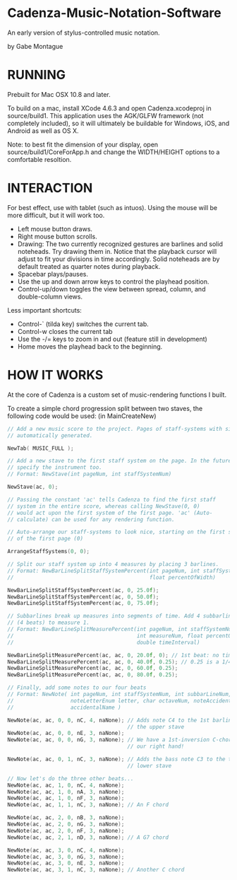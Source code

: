 Cadenza-Music-Notation-Software
===============================

An early version of stylus-controlled music notation.

by Gabe Montague

RUNNING
=======
Prebuilt for Mac OSX 10.8 and later.

To build on a mac, install XCode 4.6.3 and open Cadenza.xcodeproj in source/build1. This application uses the AGK/GLFW framework (not completely included), so it will ultimately be buildable for Windows, iOS, and Android as well as OS X.

Note: to best fit the dimension of your display, open source/build1/CoreForApp.h and change the WIDTH/HEIGHT options to a comfortable resoltion.

INTERACTION
===========
For best effect, use with tablet (such as intuos). Using the mouse will be more difficult, but it will work too.

- Left mouse button draws.
- Right mouse button scrolls.
- Drawing:
  The two currently recognized gestures are barlines and solid noteheads. Try drawing them in. Notice that the playback cursor will adjust to fit your divisions in time accordingly. Solid noteheads are by default treated as quarter notes during playback.
- Spacebar plays/pauses.
- Use the up and down arrow keys to control the playhead position.
- Control-up/down toggles the view between spread, column, and double-column views.

Less important shortcuts:
- Control-` (tilda key) switches the current tab.
- Control-w closes the current tab
- Use the -/= keys to zoom in and out (feature still in development)
- Home moves the playhead back to the beginning.

HOW IT WORKS
============

At the core of Cadenza is a custom set of music-rendering functions I built.

To create a simple chord progression split between two staves, the following code would be used: (in MainCreateNew)
```c
// Add a new music score to the project. Pages of staff-systems with single staves are
// automatically generated.

NewTab( MUSIC_FULL );

// Add a new stave to the first staff system on the page. In the future we would
// specify the instrument too.
// Format: NewStave(int pageNum, int staffSystemNum)

NewStave(ac, 0);

// Passing the constant 'ac' tells Cadenza to find the first staff
// system in the entire score, whereas calling NewStave(0, 0)
// would act upon the first system of the first page. 'ac' (Auto-
// calculate) can be used for any rendering function.

// Auto-arrange our staff-systems to look nice, starting on the first staff system (0)
// of the first page (0)

ArrangeStaffSystems(0, 0);

// Split our staff system up into 4 measures by placing 3 barlines.
// Format: NewBarLineSplitStaffSystemPercent(int pageNum, int staffSystemNum,
//                                           float percentOfWidth)

NewBarLineSplitStaffSystemPercent(ac, 0, 25.0f);
NewBarLineSplitStaffSystemPercent(ac, 0, 50.0f);
NewBarLineSplitStaffSystemPercent(ac, 0, 75.0f);

// Subbarlines break up measures into segments of time. Add 4 subbarlines
// (4 beats) to measure 1.
// Format: NewBarLineSplitMeasurePercent(int pageNum, int staffSystemNum,
//                                       int measureNum, float percentOfWidth,
//                                       double timeInterval)

NewBarLineSplitMeasurePercent(ac, ac, 0, 20.0f, 0); // 1st beat: no time has passed
NewBarLineSplitMeasurePercent(ac, ac, 0, 40.0f, 0.25); // 0.25 is a 1/4 note
NewBarLineSplitMeasurePercent(ac, ac, 0, 60.0f, 0.25);
NewBarLineSplitMeasurePercent(ac, ac, 0, 80.0f, 0.25);

// Finally, add some notes to our four beats
// Format: NewNote( int pageNum, int staffSystemNum, int subbarLineNum, int staveNum,
//                  noteLetterEnum letter, char octaveNum, noteAccidentalEnum
//                  accidentalName )

NewNote(ac, ac, 0, 0, nC, 4, naNone); // Adds note C4 to the 1st barline of
                                      // the upper stave
NewNote(ac, ac, 0, 0, nE, 3, naNone);
NewNote(ac, ac, 0, 0, nG, 3, naNone); // We have a 1st-inversion C-chord in
                                      // our right hand!

NewNote(ac, ac, 0, 1, nC, 3, naNone); // Adds the bass note C3 to the the
                                      // lower stave

// Now let's do the three other beats...
NewNote(ac, ac, 1, 0, nC, 4, naNone);
NewNote(ac, ac, 1, 0, nA, 3, naNone);
NewNote(ac, ac, 1, 0, nF, 3, naNone);
NewNote(ac, ac, 1, 1, nC, 3, naNone); // An F chord

NewNote(ac, ac, 2, 0, nB, 3, naNone);
NewNote(ac, ac, 2, 0, nG, 3, naNone);
NewNote(ac, ac, 2, 0, nF, 3, naNone);
NewNote(ac, ac, 2, 1, nD, 3, naNone); // A G7 chord

NewNote(ac, ac, 3, 0, nC, 4, naNone);
NewNote(ac, ac, 3, 0, nG, 3, naNone);
NewNote(ac, ac, 3, 0, nE, 3, naNone);
NewNote(ac, ac, 3, 1, nC, 3, naNone); // Another C chord
```
